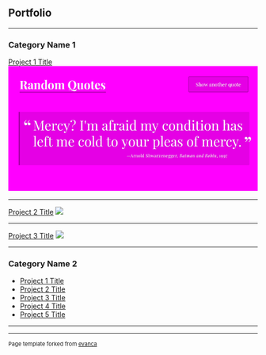 ## Portfolio

---

### Category Name 1 

[Project 1 Title](https://aaronbyrd86.github.io/random-quotes/)
<img src="images/project1_screen.png?raw=true"/>

---
[Project 2 Title](https://aaronbyrd86.github.io/techdegree-project2/)
<img src="images/dummy_thumbnail.jpg?raw=true"/>

---
[Project 3 Title](http://example.com/)
<img src="images/dummy_thumbnail.jpg?raw=true"/>

---

### Category Name 2

- [Project 1 Title](http://example.com/)
- [Project 2 Title](http://example.com/)
- [Project 3 Title](http://example.com/)
- [Project 4 Title](http://example.com/)
- [Project 5 Title](http://example.com/)

---




---
<p style="font-size:11px">Page template forked from <a href="https://github.com/evanca/quick-portfolio">evanca</a></p>
<!-- Remove above link if you don't want to attibute -->
